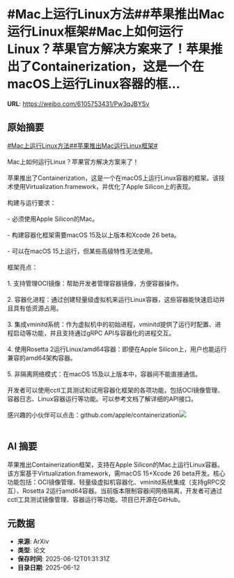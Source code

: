 # #Mac上运行Linux方法##苹果推出Mac运行Linux框架#Mac上如何运行Linux？苹果官方解决方案来了！苹果推出了Containerization，这是一个在macOS上运行Linux容器的框...

**URL**: https://weibo.com/6105753431/Pw3qJBYSv

## 原始摘要

<a href="https://m.weibo.cn/search?containerid=231522type%3D1%26t%3D10%26q%3D%23Mac%E4%B8%8A%E8%BF%90%E8%A1%8CLinux%E6%96%B9%E6%B3%95%23&amp;extparam=%23Mac%E4%B8%8A%E8%BF%90%E8%A1%8CLinux%E6%96%B9%E6%B3%95%23" data-hide=""><span class="surl-text">#Mac上运行Linux方法#</span></a><a href="https://m.weibo.cn/search?containerid=231522type%3D1%26t%3D10%26q%3D%23%E8%8B%B9%E6%9E%9C%E6%8E%A8%E5%87%BAMac%E8%BF%90%E8%A1%8CLinux%E6%A1%86%E6%9E%B6%23&amp;extparam=%23%E8%8B%B9%E6%9E%9C%E6%8E%A8%E5%87%BAMac%E8%BF%90%E8%A1%8CLinux%E6%A1%86%E6%9E%B6%23" data-hide=""><span class="surl-text">#苹果推出Mac运行Linux框架#</span></a><br><br>Mac上如何运行Linux？苹果官方解决方案来了！<br><br>苹果推出了Containerization，这是一个在macOS上运行Linux容器的框架。该技术使用Virtualization.framework，并优化了Apple Silicon上的表现。<br><br>构建与运行要求：<br><br>- 必须使用Apple Silicon的Mac。<br>    <br>- 构建容器化框架需要macOS 15及以上版本和Xcode 26 beta。<br>    <br>- 可以在macOS 15上运行，但某些高级特性无法使用。<br><br>框架亮点：<br><br>1. 支持管理OCI镜像：帮助开发者管理容器镜像，方便容器操作。<br>    <br>2. 容器化进程：通过创建轻量级虚拟机来运行Linux容器，这些容器能快速启动并且具有低资源占用。<br>    <br>3. 集成vminitd系统：作为虚拟机中的初始进程，vminitd提供了运行时配置、进程启动等功能，并且支持通过gRPC API与容器化的进程交互。<br>    <br>4. 使用Rosetta 2运行Linux/amd64容器：即便在Apple Silicon上，用户也能运行兼容的amd64架构容器。<br>    <br>5. 非隔离网络模式：在macOS 15及以上版本中，容器间不能直接通信。<br><br>开发者可以使用cctl工具测试和试用容器化框架的各项功能，包括OCI镜像管理、容器日志、Linux容器运行等功能。可以参考文档了解详细的API接口。<br><br>感兴趣的小伙伴可以点击：github.com/apple/containerization<img style="" src="https://tvax2.sinaimg.cn/large/006Fd7o3gy1i2bi29v6h5j31iq0zmqo9.jpg" referrerpolicy="no-referrer"><br><br>

## AI 摘要

苹果推出Containerization框架，支持在Apple Silicon的Mac上运行Linux容器。该方案基于Virtualization.framework，需macOS 15+Xcode 26 beta开发。核心功能包括：OCI镜像管理、轻量级虚拟机容器化、vminitd系统集成（支持gRPC交互）、Rosetta 2运行amd64容器。当前版本限制容器间网络隔离，开发者可通过cctl工具测试镜像管理、容器运行等功能。项目已开源在GitHub。

## 元数据

- **来源**: ArXiv
- **类型**: 论文
- **保存时间**: 2025-06-12T01:31:31Z
- **目录日期**: 2025-06-12
